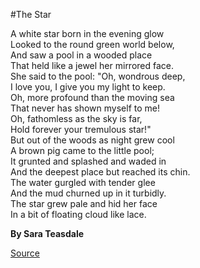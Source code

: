 #The Star

A white star born in the evening glow  
Looked to the round green world below,  
And saw a pool in a wooded place  
That held like a jewel her mirrored face.  
She said to the pool: "Oh, wondrous deep,  
I love you, I give you my light to keep.  
Oh, more profound than the moving sea  
That never has shown myself to me!  
Oh, fathomless as the sky is far,  
Hold forever your tremulous star!"  
But out of the woods as night grew cool  
A brown pig came to the little pool;  
It grunted and splashed and waded in  
And the deepest place but reached its chin.  
The water gurgled with tender glee  
And the mud churned up in it turbidly.  
The star grew pale and hid her face  
In a bit of floating cloud like lace.

**By Sara Teasdale**

[Source](http://www.public-domain-poetry.com/sara-teasdale/star-2056)
